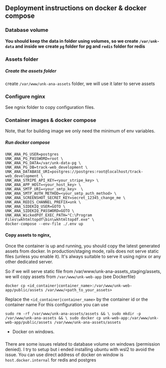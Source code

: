 ## Deployment instructions on docker & docker compose

### Database volume

**You should keep the data in folder using volumes, so we create `/var/unk-data` and inside we create `pg` folder for pg and `redis` folder for redis**

### Assets folder

##### Create the assets folder
create `/var/www/unk-ana-assets` folder, we will use it later to serve assets

### Configure nginx

See ngnix folder to copy configuration files.

### Container images & docker compose

Note, that for building image we only need the minimum of env variables.

##### Run docker compose

```
UNK_ANA_PG_USER=postgres 
UNK_ANA_PG_PASSWORD=root \ 
UNK_ANA_PG_DATA=/var/unk-data-pg \ 
UNK_ANA_PG_DB=track-web_development \ 
UNK_ANA_DATABASE_URI=postgres://postgres:root@localhost/track-web_development \ 
UNK_ANA_STRIPE_API_KEY=<your_stripe_key> \ 
UNK_ANA_APP_HOST=<your_host_key> \ 
UNK_ANA_SMTP_URI=<your_smtp_key>  \ 
UNK_ANA_SMTP_AUTH_METHOD=<your_smtp_auth_method> \
UNK_ANA_SCREENSHOT_SECRET_KEY=secret_12345_change_me \
UNK_ANA_REDIS_CHANNEL_PREFIX=unk \
UNK_ANA_SIDEKIQ_USER=GOTO \ 
UNK_ANA_SIDEKIQ_PASSWORD=GOTO \ 
UNK_ANA_WickedPdf_EXEC_PATH="C:\Program Files\wkhtmltopdf\bin\wkhtmltopdf.exe" \ 
docker-compose --env-file ./.env up
```

#### Copy assets to nginx,

Once the container is up and running, you should copy the latest generated assets from docker. In production/staging
mode, rails does not serve static files (unless you enable it). It's always suitable to serve it using nginx or any
other dedicated server.

So if we will serve static file from /var/www/unk-ana-assets_staging/assets, we will copy assets from `/var/www/unk-web-app` (see Dockerfile)

`docker cp <id_container|container_name>:/var/www/unk-web-app/public/assets /var/www/<path_to_your_assets>`

Replace the `<id_container|container_name>` by the container id or the container name
For this configuration you can use

`sudo rm -rf /var/www/unk-ana-assets/assets && \
sudo mkdir -p /var/www/unk-ana-assets && \
sudo docker cp unk-web-app:/var/www/unk-web-app/public/assets /var/www/unk-ana-assets/assets`

* Docker on windows.
### 

There are some issues related to database volume on windows (permission denied). I try to setup but i ended installing
ubuntu with wsl2 to avoid the issue. You can use direct address of docker on window is `host.docker.internal` for redis
and postgres 
